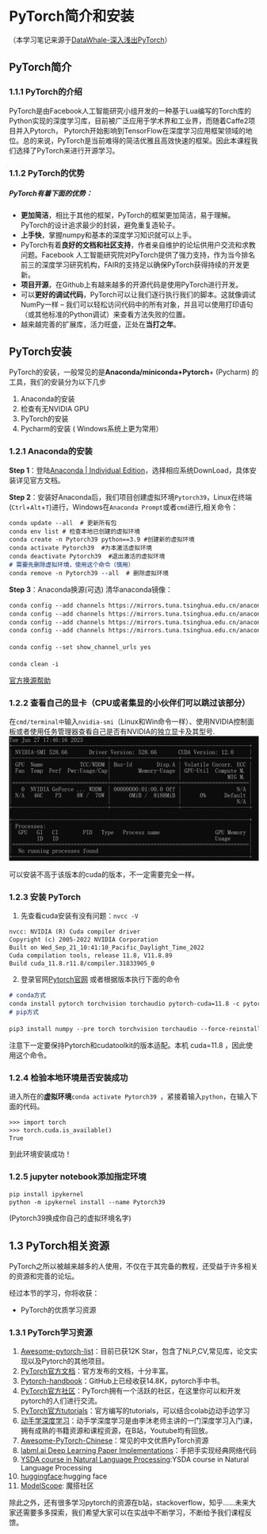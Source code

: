 # PyTorch简介和安装

（本学习笔记来源于[DataWhale-深入浅出PyTorch](https://datawhalechina.github.io/thorough-pytorch/)）
## PyTorch简介

### 1.1.1 PyTorch的介绍

PyTorch是由Facebook人工智能研究小组开发的一种基于Lua编写的Torch库的Python实现的深度学习库，目前被广泛应用于学术界和工业界，而随着Caffe2项目并入Pytorch， Pytorch开始影响到TensorFlow在深度学习应用框架领域的地位。总的来说，PyTorch是当前难得的简洁优雅且高效快速的框架。因此本课程我们选择了PyTorch来进行开源学习。

### 1.1.2 PyTorch的优势

##### PyTorch有着下面的优势：

+ **更加简洁**，相比于其他的框架，PyTorch的框架更加简洁，易于理解。PyTorch的设计追求最少的封装，避免重复造轮子。
+ **上手快**，掌握numpy和基本的深度学习知识就可以上手。
+ PyTorch有着**良好的文档和社区支持**，作者亲自维护的论坛供用户交流和求教问题。Facebook 人工智能研究院对PyTorch提供了强力支持，作为当今排名前三的深度学习研究机构，FAIR的支持足以确保PyTorch获得持续的开发更新。
+ **项目开源**，在Github上有越来越多的开源代码是使用PyTorch进行开发。
+ 可以**更好的调试代码**，PyTorch可以让我们逐行执行我们的脚本。这就像调试NumPy一样 – 我们可以轻松访问代码中的所有对象，并且可以使用打印语句（或其他标准的Python调试）来查看方法失败的位置。
+ 越来越完善的扩展库，活力旺盛，正处在**当打之年**。

## PyTorch安装

PyTorch的安装，一般常见的是**Anaconda/miniconda+Pytorch**+ (Pycharm) 的工具，我们的安装分为以下几步

1. Anaconda的安装
2. 检查有无NVIDIA GPU
3. PyTorch的安装
4. Pycharm的安装 ( Windows系统上更为常用）

### 1.2.1 Anaconda的安装

**Step 1**：登陆[Anaconda | Individual Edition](https://www.anaconda.com/products/individual)，选择相应系统DownLoad，具体安装详见官方文档。

**Step 2**：安装好Anaconda后，我们项目创建虚拟环境`Pytorch39`，Linux在终端(`Ctrl`+`Alt`+`T`)进行，Windows在`Anaconda Prompt`或者`cmd`进行,相关命令：

```md
conda update --all  # 更新所有包
conda env list # 检查本地已创建的虚拟环境
conda create -n Pytorch39 python==3.9 #创建新的虚拟环境
conda activate Pytorch39  #为本激活虚拟环境
conda deactivate Pytorch39  #退出激活的虚拟环境
# 需要先删除虚拟环境，使用这个命令（慎用）
conda remove -n Pytorch39 --all  # 删除虚拟环境
```

**Step 3**：Anaconda换源(可选)
清华anaconda镜像：
```md
conda config --add channels https://mirrors.tuna.tsinghua.edu.cn/anaconda/pkgs/free/
conda config --add channels https://mirrors.tuna.tsinghua.edu.cn/anaconda/pkgs/main/
conda config --add channels https://mirrors.tuna.tsinghua.edu.cn/anaconda/cloud/conda-forge 
conda config --add channels https://mirrors.tuna.tsinghua.edu.cn/anaconda/cloud/msys2/
 
conda config --set show_channel_urls yes

conda clean -i 
```
[官方换源帮助](https://mirrors.tuna.tsinghua.edu.cn/help/anaconda/)

### 1.2.2 查看自己的显卡（CPU或者集显的小伙伴们可以跳过该部分）

在`cmd/terminal中`输入`nvidia-smi`（Linux和Win命令一样）、使用NVIDIA控制面板或者使用任务管理器查看自己是否有NVIDIA的独立显卡及其型号.
![Alt text](image.png)

可以安装不高于该版本的cuda的版本，不一定需要完全一样。

### 1.2.3 安装 PyTorch

1. 先查看cuda安装有没有问题：`nvcc -V`
```
nvcc: NVIDIA (R) Cuda compiler driver
Copyright (c) 2005-2022 NVIDIA Corporation
Built on Wed_Sep_21_10:41:10_Pacific_Daylight_Time_2022
Cuda compilation tools, release 11.8, V11.8.89
Build cuda_11.8.r11.8/compiler.31833905_0
```
2. 登录官网[Pytorch官网](https://pytorch.org/) 或者根据版本执行下面的命令
```md
# conda方式
conda install pytorch torchvision torchaudio pytorch-cuda=11.8 -c pytorch -c nvidia
# pip方式

pip3 install numpy --pre torch torchvision torchaudio --force-reinstall --index-url https://download.pytorch.org/whl/nightly/cu118 -i https://pypi.tuna.tsinghua.edu.cn/simple/
```
注意下一定要保持Pytorch和cudatoolkit的版本适配。本机 cuda=11.8 ，因此使用这个命令。

### 1.2.4 检验本地环境是否安装成功

进入所在的**虚拟环境**`conda activate Pytorch39 `，紧接着输入`python`，在输入下面的代码。

```shell
>>> import torch                                                      
>>> torch.cuda.is_available()
True
```
到此环境安装成功！

### 1.2.5 jupyter notebook添加指定环境

```shell
pip install ipykernel
python -m ipykernel install --name Pytorch39
```
(Pytorch39换成你自己的虚拟环境名字)

## 1.3 PyTorch相关资源
PyTorch之所以被越来越多的人使用，不仅在于其完备的教程，还受益于许多相关的资源和完善的论坛。

经过本节的学习，你将收获：

- PyTorch的优质学习资源

### 1.3.1 PyTorch学习资源
1. [Awesome-pytorch-list](https://github.com/bharathgs/Awesome-pytorch-list)：目前已获12K Star，包含了NLP,CV,常见库，论文实现以及Pytorch的其他项目。
2. [PyTorch官方文档](https://pytorch.org/docs/stable/index.html)：官方发布的文档，十分丰富。
3. [Pytorch-handbook](https://github.com/zergtant/pytorch-handbook)：GitHub上已经收获14.8K，pytorch手中书。
4. [PyTorch官方社区](https://discuss.pytorch.org/)：PyTorch拥有一个活跃的社区，在这里你可以和开发pytorch的人们进行交流。
5. [PyTorch官方tutorials](https://pytorch.org/tutorials/)：官方编写的tutorials，可以结合colab边动手边学习
6. [动手学深度学习](https://zh.d2l.ai/)：动手学深度学习是由李沐老师主讲的一门深度学习入门课，拥有成熟的书籍资源和课程资源，在B站，Youtube均有回放。
7. [Awesome-PyTorch-Chinese](https://github.com/INTERMT/Awesome-PyTorch-Chinese)：常见的中文优质PyTorch资源
8. [labml.ai Deep Learning Paper Implementations](https://github.com/labmlai/annotated_deep_learning_paper_implementations)：手把手实现经典网络代码
9. [YSDA course in Natural Language Processing](https://github.com/yandexdataschool/nlp_course):YSDA course in Natural Language Processing
10. [huggingface](https://huggingface.co/):hugging face
11. [ModelScope](https://modelscope.cn/models): 魔搭社区

除此之外，还有很多学习pytorch的资源在b站，stackoverflow，知乎......未来大家还需要多多探索，我们希望大家可以在实战中不断学习，不断给予我们课程反馈。